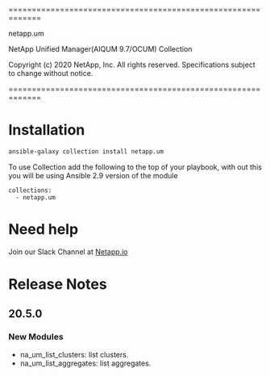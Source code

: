 =============================================================

 netapp.um

 NetApp Unified Manager(AIQUM 9.7/OCUM) Collection

 Copyright (c) 2020 NetApp, Inc. All rights reserved.
 Specifications subject to change without notice.

=============================================================
# Installation
```bash
ansible-galaxy collection install netapp.um
```
To use Collection add the following to the top of your playbook, with out this you will be using Ansible 2.9 version of the module
```
collections:
  - netapp.um
```
# Need help
Join our Slack Channel at [Netapp.io](http://netapp.io/slack)

# Release Notes

## 20.5.0

### New Modules
- na_um_list_clusters: list clusters.
- na_um_list_aggregates: list aggregates.